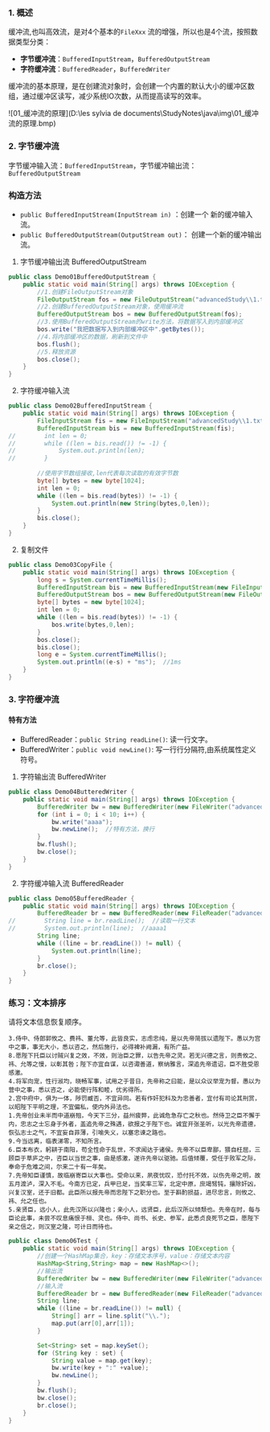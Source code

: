 ### 1. 概述

缓冲流,也叫高效流，是对4个基本的`FileXxx` 流的增强，所以也是4个流，按照数据类型分类：

* **字节缓冲流**：`BufferedInputStream`，`BufferedOutputStream` 
* **字符缓冲流**：`BufferedReader`，`BufferedWriter`

缓冲流的基本原理，是在创建流对象时，会创建一个内置的默认大小的缓冲区数组，通过缓冲区读写，减少系统IO次数，从而提高读写的效率。

![01_缓冲流的原理](D:\les sylvia de documents\StudyNotes\java\img\01_缓冲流的原理.bmp)

### 2. 字节缓冲流

字节缓冲输入流：`BufferedInputStream`，字节缓冲输出流：`BufferedOutputStream` 

### 构造方法

* `public BufferedInputStream(InputStream in)` ：创建一个 新的缓冲输入流。 
* `public BufferedOutputStream(OutputStream out)`： 创建一个新的缓冲输出流。

1. 字节缓冲输出流 BufferedOutputStream

```Java
public class Demo01BufferedOutputStream {
    public static void main(String[] args) throws IOException {
        //1.创建FileOutputStream对象
        FileOutputStream fos = new FileOutputStream("advancedStudy\\1.txt");
        //2.创建BufferedOutputStream对象，使用缓冲流
        BufferedOutputStream bos = new BufferedOutputStream(fos);
        //3.使用BufferedOutputStream的write方法，将数据写入到内部缓冲区
        bos.write("我把数据写入到内部缓冲区中".getBytes());
        //4.将内部缓冲区的数据，刷新到文件中
        bos.flush();
        //5.释放资源
        bos.close();
    }
}
```

2. 字符缓冲输入流

```Java
public class Demo02BufferedInputStream {
    public static void main(String[] args) throws IOException {
        FileInputStream fis = new FileInputStream("advancedStudy\\1.txt");
        BufferedInputStream bis = new BufferedInputStream(fis);
//        int len = 0;
//        while ((len = bis.read()) != -1) {
//            System.out.println(len);
//        }
        
        //使用字节数组接收,len代表每次读取的有效字节数
        byte[] bytes = new byte[1024];
        int len = 0;
        while ((len = bis.read(bytes)) != -1) {
            System.out.println(new String(bytes,0,len));
        }
        bis.close();
    }
}
```

2. 复制文件

```Java
public class Demo03CopyFile {
    public static void main(String[] args) throws IOException {
        long s = System.currentTimeMillis();
        BufferedInputStream bis = new BufferedInputStream(new FileInputStream("d:\\pw.txt"));
        BufferedOutputStream bos = new BufferedOutputStream(new FileOutputStream("pw.txt"));
        byte[] bytes = new byte[1024];
        int len = 0;
        while ((len = bis.read(bytes)) != -1) {
            bos.write(bytes,0,len);
        }
        bos.close();
        bis.close();
        long e = System.currentTimeMillis();
        System.out.println((e-s) + "ms");  //1ms
    }
}
```

### 3. 字符缓冲流

#### 特有方法

* BufferedReader：`public String readLine()`: 读一行文字。 
* BufferedWriter：`public void newLine()`: 写一行行分隔符,由系统属性定义符号。 

1. 字符输出流 BufferedWriter

```Java
public class Demo04ButteredWriter {
    public static void main(String[] args) throws IOException {
        BufferedWriter bw = new BufferedWriter(new FileWriter("advancedStudy\\2.txt"));
        for (int i = 0; i < 10; i++) {
            bw.write("aaaa");
            bw.newLine();  //特有方法，换行
        }
        bw.flush();
        bw.close();
    }
}
```

2. 字符缓冲输入流 BufferedReader

```java
public class Demo05BufferedReader {
    public static void main(String[] args) throws IOException {
        BufferedReader br = new BufferedReader(new FileReader("advancedStudy\\2.txt"));
//        String line = br.readLine();  //读取一行文本
//        System.out.println(line);  //aaaa1
        String line;
        while ((line = br.readLine()) != null) {
            System.out.println(line);
        }
        br.close();
    }
}
```

### 练习：文本排序

请将文本信息恢复顺序。

```
3.侍中、侍郎郭攸之、费祎、董允等，此皆良实，志虑忠纯，是以先帝简拔以遗陛下。愚以为宫中之事，事无大小，悉以咨之，然后施行，必得裨补阙漏，有所广益。
8.愿陛下托臣以讨贼兴复之效，不效，则治臣之罪，以告先帝之灵。若无兴德之言，则责攸之、祎、允等之慢，以彰其咎；陛下亦宜自谋，以咨诹善道，察纳雅言，深追先帝遗诏，臣不胜受恩感激。
4.将军向宠，性行淑均，晓畅军事，试用之于昔日，先帝称之曰能，是以众议举宠为督。愚以为营中之事，悉以咨之，必能使行阵和睦，优劣得所。
2.宫中府中，俱为一体，陟罚臧否，不宜异同。若有作奸犯科及为忠善者，宜付有司论其刑赏，以昭陛下平明之理，不宜偏私，使内外异法也。
1.先帝创业未半而中道崩殂，今天下三分，益州疲弊，此诚危急存亡之秋也。然侍卫之臣不懈于内，忠志之士忘身于外者，盖追先帝之殊遇，欲报之于陛下也。诚宜开张圣听，以光先帝遗德，恢弘志士之气，不宜妄自菲薄，引喻失义，以塞忠谏之路也。
9.今当远离，临表涕零，不知所言。
6.臣本布衣，躬耕于南阳，苟全性命于乱世，不求闻达于诸侯。先帝不以臣卑鄙，猥自枉屈，三顾臣于草庐之中，咨臣以当世之事，由是感激，遂许先帝以驱驰。后值倾覆，受任于败军之际，奉命于危难之间，尔来二十有一年矣。
7.先帝知臣谨慎，故临崩寄臣以大事也。受命以来，夙夜忧叹，恐付托不效，以伤先帝之明，故五月渡泸，深入不毛。今南方已定，兵甲已足，当奖率三军，北定中原，庶竭驽钝，攘除奸凶，兴复汉室，还于旧都。此臣所以报先帝而忠陛下之职分也。至于斟酌损益，进尽忠言，则攸之、祎、允之任也。
5.亲贤臣，远小人，此先汉所以兴隆也；亲小人，远贤臣，此后汉所以倾颓也。先帝在时，每与臣论此事，未尝不叹息痛恨于桓、灵也。侍中、尚书、长史、参军，此悉贞良死节之臣，愿陛下亲之信之，则汉室之隆，可计日而待也。
```

```Java
public class Demo06Test {
    public static void main(String[] args) throws IOException {
        //创建一个HashMap集合，key：存储文本序号，value：存储文本内容
        HashMap<String,String> map = new HashMap<>();
        //输出流
        BufferedWriter bw = new BufferedWriter(new FileWriter("advancedStudy\\Out.txt"));
        //输入流
        BufferedReader br = new BufferedReader(new FileReader("advancedStudy\\In.txt"));
        String line;
        while ((line = br.readLine()) != null) {
            String[] arr = line.split("\\.");
            map.put(arr[0],arr[1]);
        }

        Set<String> set = map.keySet();
        for (String key : set) {
            String value = map.get(key);
            bw.write(key + ":" +value);
            bw.newLine();
        }
        bw.flush();
        bw.close();
        br.close();
    }
}
```

